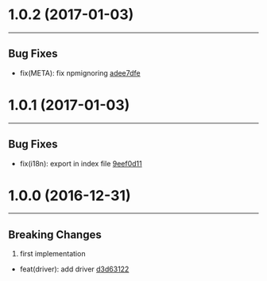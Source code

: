 # 1.0.2 (2017-01-03)
---

## Bug Fixes

- fix(META): fix npmignoring [adee7dfe](https://github.com/motorcyclejs/motorcyclejs/commits/adee7dfeaf56820919d290194dd2a575a1b2ff03)

# 1.0.1 (2017-01-03)
---

## Bug Fixes

- fix(i18n): export in index file [9eef0d11](https://github.com/motorcyclejs/motorcyclejs/commits/9eef0d11d7805e5686f0120c4b00543651cdbccb)

# 1.0.0 (2016-12-31)
---

## Breaking Changes

1. first implementation
  - feat(driver): add driver [d3d63122](https://github.com/motorcyclejs/motorcyclejs/commits/d3d631226420cae25458a8c072cc49711e498c4a)


